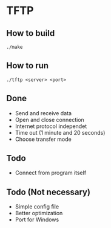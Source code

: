 # TFTP

## How to build

```
./make
```
## How to run
```
./tftp <server> <port>
```

## Done
* Send and receive data
* Open and close connection
* Internet protocol independet
* Time out (1 minute and 20 seconds)
* Choose transfer mode

## Todo
* Connect from program itself

## Todo (Not necessary)
* Simple config file
* Better optimization
* Port for Windows

